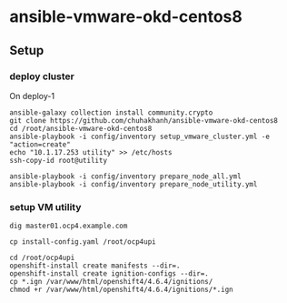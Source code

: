 # ansible-vmware-okd-centos8

## Setup

### deploy cluster  

On deploy-1
    
    ansible-galaxy collection install community.crypto
    git clone https://github.com/chuhakhanh/ansible-vmware-okd-centos8
    cd /root/ansible-vmware-okd-centos8
    ansible-playbook -i config/inventory setup_vmware_cluster.yml -e "action=create"
    echo "10.1.17.253 utility" >> /etc/hosts
    ssh-copy-id root@utility
    
    ansible-playbook -i config/inventory prepare_node_all.yml
    ansible-playbook -i config/inventory prepare_node_utility.yml
### setup VM utility 

    dig master01.ocp4.example.com
        
    cp install-config.yaml /root/ocp4upi

    cd /root/ocp4upi
    openshift-install create manifests --dir=.
    openshift-install create ignition-configs --dir=.
    cp *.ign /var/www/html/openshift4/4.6.4/ignitions/
    chmod +r /var/www/html/openshift4/4.6.4/ignitions/*.ign